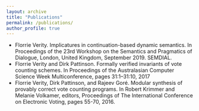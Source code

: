 ```yaml
---
layout: archive
title: "Publications"
permalink: /publications/
author_profile: true
---
```

			  
- Florrie Verity. Implicatures in continuation-based dynamic semantics. In Proceedings of the 23rd Workshop on the Semantics and Pragmatics of Dialogue, London, United Kingdom, September 2019. SEMDIAL.
- Florrie Verity and Dirk Pattinson. Formally verified invariants of vote counting schemes. In Proceedings of the Australasian Computer Science Week Multiconference, pages 31:1–31:10, 2017
- Florrie Verity, Dirk Pattinson, and Rajeev Goré. Modular synthesis of provably correct vote counting programs. In Robert Krimmer and Melanie Volkamer, editors, Proceedings of The International Conference on Electronic Voting, pages 55-70, 2016.
